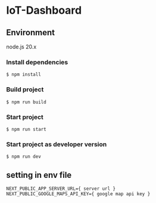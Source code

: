 # IoT-Dashboard

## Environment
node.js 20.x

### Install dependencies
```
$ npm install
```
### Build project
```
$ npm run build
```
### Start project
```
$ npm run start
```
### Start project as developer version
```
$ npm run dev
```

## setting in env file
```
NEXT_PUBLIC_APP_SERVER_URL={ server url }
NEXT_PUBLIC_GOOGLE_MAPS_API_KEY={ google map api key }
```

